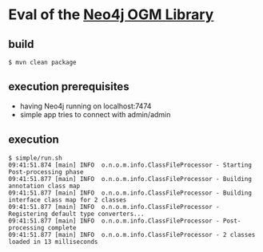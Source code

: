 # Eval of the [Neo4j OGM Library](https://github.com/neo4j/neo4j-ogm)

## build

```
$ mvn clean package
```

## execution prerequisites

* having Neo4j running on localhost:7474
* simple app tries to connect with admin/admin

## execution

```
$ simple/run.sh
09:41:51.874 [main] INFO  o.n.o.m.info.ClassFileProcessor - Starting Post-processing phase
09:41:51.877 [main] INFO  o.n.o.m.info.ClassFileProcessor - Building annotation class map
09:41:51.877 [main] INFO  o.n.o.m.info.ClassFileProcessor - Building interface class map for 2 classes
09:41:51.877 [main] INFO  o.n.o.m.info.ClassFileProcessor - Registering default type converters...
09:41:51.877 [main] INFO  o.n.o.m.info.ClassFileProcessor - Post-processing complete
09:41:51.877 [main] INFO  o.n.o.m.info.ClassFileProcessor - 2 classes loaded in 13 milliseconds
```
